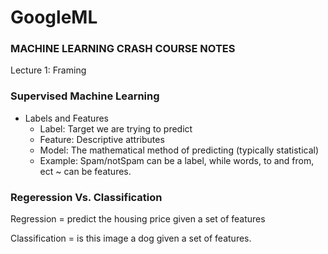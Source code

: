# GoogleML
### MACHINE LEARNING CRASH COURSE NOTES

Lecture 1: Framing 

### Supervised Machine Learning
* Labels and Features
  + Label: Target we are trying to predict
  + Feature: Descriptive attributes
  + Model: The mathematical method of predicting (typically statistical)
  + Example: Spam/notSpam can be a label, while words, to and from, ect ~ can be features.

### Regeression Vs. Classification
Regression = predict the housing price given a set of features

Classification = is this image a dog given a set of features.

